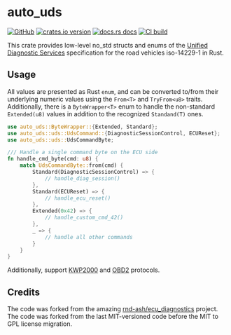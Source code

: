 # auto_uds

[![GitHub](https://img.shields.io/badge/github-nyurik/auto_uds-8da0cb?logo=github)](https://github.com/nyurik/auto_uds)
[![crates.io version](https://img.shields.io/crates/v/auto_uds.svg)](https://crates.io/crates/auto_uds)
[![docs.rs docs](https://docs.rs/auto_uds/badge.svg)](https://docs.rs/auto_uds)
[![CI build](https://github.com/nyurik/auto_uds/workflows/CI/badge.svg)](https://github.com/nyurik/auto_uds/actions)

This crate provides low-level no_std structs and enums of the [Unified Diagnostic Services](https://en.wikipedia.org/wiki/Unified_Diagnostic_Services) specification for the road vehicles iso-14229-1 in Rust.

## Usage
All values are presented as Rust `enum`, and can be converted to/from their underlying numeric values using the `From<T>` and `TryFrom<u8>` traits.  Additionally, there is a `ByteWrapper<T>` enum to handle the non-standard `Extended(u8)` values in addition to the recognized `Standand(T)` ones.

```rust
use auto_uds::ByteWrapper::{Extended, Standard};
use auto_uds::uds::UdsCommand::{DiagnosticSessionControl, ECUReset};
use auto_uds::uds::UdsCommandByte;

/// Handle a single command byte on the ECU side
fn handle_cmd_byte(cmd: u8) {
    match UdsCommandByte::from(cmd) {
        Standard(DiagnosticSessionControl) => {
            // handle_diag_session()
        },
        Standard(ECUReset) => {
            // handle_ecu_reset()
        },
        Extended(0x42) => {
            // handle_custom_cmd_42()
        },
        _ => {
            // handle all other commands
        }
    }
}
```

Additionally, support [KWP2000](https://en.wikipedia.org/wiki/Keyword_Protocol_2000) and [OBD2](https://en.wikipedia.org/wiki/On-board_diagnostics) protocols.

## Credits
The code was forked from the amazing [rnd-ash/ecu_diagnostics](https://github.com/rnd-ash/ecu_diagnostics) project. The code was forked from the last MIT-versioned code before the MIT to GPL license migration.
